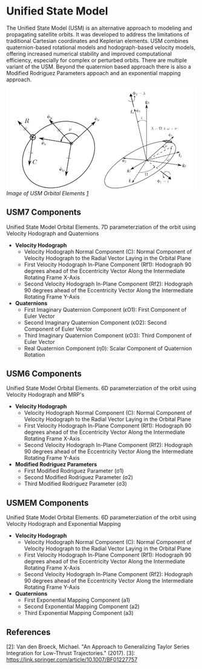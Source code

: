 # Unified State Model
The Unified State Model (USM) is an alternative approach to modeling and propagating satellite orbits. It was developed to address the limitations of traditional Cartesian coordinates and Keplerian elements. USM combines quaternion-based rotational models and hodograph-based velocity models, offering increased numerical stability and improved computational efficiency, especially for complex or perturbed orbits. There are multiple variant of the USM. Beyond the quaternion based approach there is also a Modified Rodriguez Parameters appoach and an exponential mapping approach.

![image](../assets/usm.png)
*Image of USM Orbital Elements [1]*

## USM7 Components
Unified State Model Orbital Elements. 7D parameterziation of the orbit using Velocity Hodograph and Quaternions
* **Velocity Hodograph**
    * Velocity Hodograph Normal Component (C): Normal Component of Velocity Hodograph to the Radial Vector Laying in the Orbital Plane
    * First Velocity Hodograph In-Plane Component (Rf1): Hodograph 90 degrees ahead of the Eccentricity Vector Along the Intermediate Rotating Frame X-Axis
    * Second Velocity Hodograph In-Plane Component (Rf2): Hodograph 90 degrees ahead of the Eccentricity Vector Along the Intermediate Rotating Frame Y-Axis
* **Quaternions**
    * First Imaginary Quaternion Component (ϵO1): First Component of Euler Vector
    * Second Imaginary Quaternion Component (ϵO2): Second Component of Euler Vector
    * Third Imaginary Quaternion Component (ϵO3): Third Component of Euler Vector
    * Real Quaternion Component (η0): Scalar Component of Quaternion Rotation

## USM6 Components

Unified State Model Orbital Elements. 6D parameterziation of the orbit using Velocity Hodograph and MRP's
* **Velocity Hodograph**
    * Velocity Hodograph Normal Component (C): Normal Component of Velocity Hodograph to the Radial Vector Laying in the Orbital Plane
    * First Velocity Hodograph In-Plane Component (Rf1): Hodograph 90 degrees ahead of the Eccentricity Vector Along the Intermediate Rotating Frame X-Axis
    * Second Velocity Hodograph In-Plane Component (Rf2): Hodograph 90 degrees ahead of the Eccentricity Vector Along the Intermediate Rotating Frame Y-Axis
* **Modified Rodriguez Parameters**
    * First Modified Rodriguez Parameter (σ1)
    * Second Modified Rodriguez Parameter (σ2)
    * Third Modified Rodriguez Parameter (σ3)

## USMEM Components

Unified State Model Orbital Elements. 6D parameterziation of the orbit using Velocity Hodograph and Exponential Mapping
* **Velocity Hodograph**
    * Velocity Hodograph Normal Component (C): Normal Component of Velocity Hodograph to the Radial Vector Laying in the Orbital Plane
    * First Velocity Hodograph In-Plane Component (Rf1): Hodograph 90 degrees ahead of the Eccentricity Vector Along the Intermediate Rotating Frame X-Axis
    * Second Velocity Hodograph In-Plane Component (Rf2): Hodograph 90 degrees ahead of the Eccentricity Vector Along the Intermediate Rotating Frame Y-Axis
* **Quaternions**
    * First Exponential Mapping Component (a1)
    * Second Exponential Mapping Component (a2)
    * Third Exponential Mapping Component (a3)

## References
[1]: https://link.springer.com/article/10.1007/s10569-011-9396-5#:~:text=The%20Unified%20State%20Model%20is,a%20set%20of%20seven%20elements.
[2]: Van den Broeck, Michael. "An Approach to Generalizing Taylor Series Integration for Low-Thrust Trajectories." (2017). 
[3]: https://link.springer.com/article/10.1007/BF01227757